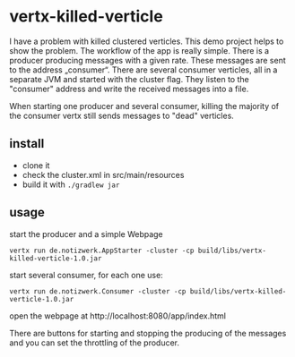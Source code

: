 # vertx-killed-verticle

I have a problem with killed clustered verticles. This demo project helps to show the problem.
The workflow of the app is really simple. There is a producer producing messages with a given rate. 
These messages are sent to the address „consumer“. There are several consumer verticles, all in a 
separate JVM and started with the cluster flag. They listen to the "consumer" address and write the received messages 
into a file.

When starting one producer and several consumer, killing the majority of the consumer vertx still sends 
messages to "dead" verticles. 

## install
- clone it
- check the cluster.xml in src/main/resources
- build it with 
`./gradlew jar`

## usage
start the producer and a simple Webpage

`vertx run de.notizwerk.AppStarter -cluster -cp build/libs/vertx-killed-verticle-1.0.jar`

start several consumer, for each one use: 

`vertx run de.notizwerk.Consumer -cluster -cp build/libs/vertx-killed-verticle-1.0.jar`


open the webpage at http://localhost:8080/app/index.html

There are buttons for starting and stopping the producing of the messages and you can set the throttling of the producer. 
